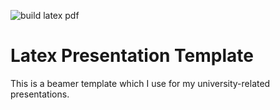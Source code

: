 ![build latex pdf](https://github.com/ficnawode/latex-presentation-template/actions/workflows/latex-build.yaml/badge.svg)

# Latex Presentation Template

This is a beamer template which I use for my university-related presentations.


